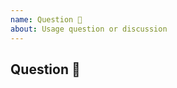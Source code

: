 ```yaml
---
name: Question 🤔
about: Usage question or discussion
---
```


<!-- Please search existing issues to avoid creating duplicates. -->

## Question 🤔
<!-- Provide as much useful information as you can. -->


